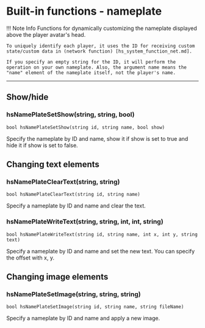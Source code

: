 
# Built-in functions - nameplate

!!! Note Info
    Functions for dynamically customizing the nameplate displayed above the player avatar's head.

    To uniquely identify each player, it uses the ID for receiving custom state/custom data in (network function) [hs_system_function_net.md].

    If you specify an empty string for the ID, it will perform the operation on your own nameplate. Also, the argument name means the "name" element of the nameplate itself, not the player's name.


***

## Show/hide

### hsNamePlateSetShow(string, string, bool)
`bool hsNamePlateSetShow(string id, string name, bool show)`

Specify the nameplate by ID and name, show it if show is set to true and hide it if show is set to false.


## Changing text elements

### hsNamePlateClearText(string, string)
`bool hsNamePlateClearText(string id, string name)`

Specify a nameplate by ID and name and clear the text.

### hsNamePlateWriteText(string, string, int, int, string)
`bool hsNamePlateWriteText(string id, string name, int x, int y, string text)`

Specify a nameplate by ID and name and set the new text. You can specify the offset with x, y.


## Changing image elements

### hsNamePlateSetImage(string, string, string)
`bool hsNamePlateSetImage(string id, string name, string fileName)`

Specify a nameplate by ID and name and apply a new image.